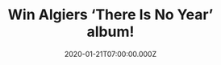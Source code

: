 ---
campaign-uuid: "c-29723c99-3d91-4678-8fd8-0faaf1037727"
type: "Competition"
category: "Music"
date: "2020-01-21T07:00:00.000Z"
end-date: "2020-02-21T23:59:00.000Z"
disable-form: false
is_promoted: false
has_entry_page: true
title: "Win Algiers ‘There Is No Year’ album!"
competition-description: "<p>Algiers return in 2020 with an amazing third album 'There\
  \ Is No Year. This brand new album solidifies and expands upon the doom-laden soul\
  \ of their foundation, toward an even more epic, genre-reformatting sound, one somehow\
  \ suspended in the amber of “a different era.</p>\n<p>Do you want a copy? Click\
  \ below for a chance to win.</p>\n"
hero-header: "Win Algiers ‘There Is No Year’ album!"
terms-confirmation: "N/A"
banner-img: "https://assets.expresslyapp.com/asset-7a9a9914-8b6d-4605-9801-0eee7f1ba143.jpg"
logo-left-href: "aaa.nme.com"
logo-left-image: "https://assets.expresslyapp.com/asset-10953888-0637-403c-ae90-c0d1f26838a8.jpg"
logo-left-title: "NME AAA"
bg-image-hero: "https://assets.expresslyapp.com/asset-bc5ee2bc-c43c-4182-b0db-df8766c9006d.jpg"
bg-image-first: "https://assets.expresslyapp.com/asset-d06c89b2-4715-4d51-b4f7-280d1952a07c.jpg"
section1-content: "<p>There Is No Year’ is Algiers brand new album. An album that\
  \ solidifies and expands upon the doom-laden soul of their foundation, toward an\
  \ even more epic, genre-reformatting sound, one somehow suspended in the amber of\
  \ “a different era,” as described by guitarist Lee Tesche.</p>\n<p>Want to be the\
  \ first one hearing it? Enter below and it could be yours!</p>\n"
entry-title: "Win Algiers ‘There Is No Year’ album!"
entry-content: "<p>Enter the draw to win Algiers ‘There Is No Year’ album by completing\
  \ the form below before 23:59 on the 21st of February 2019.</p>\n"
has-winner: false
prize-description: "Algiers ‘There Is No Year’ album!"
special-conditions: "Multiple entries are allowed up to one every day.\r\n\r\n\r\n\
  This competition is also available on: https://club.expressly.io/competitions/algiers-there-is-no-year-album"
country-restrictions:
- "GB"
---